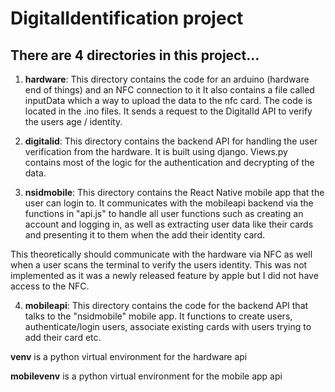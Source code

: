 # DigitalIdentification project

## There are 4 directories in this project...

1. **hardware**: This directory contains the code for an arduino (hardware end of things) and an NFC connection to it It also contains a file called inputData which a way to upload the data to the nfc card. The code is located in the .ino files. It sends a request to the DigitalId API to verify the users age / identity.

2. **digitalid**: This directory contains the backend API for handling the user verification from the hardware. It is built using django. Views.py contains most of the logic for the authentication and decrypting of the data.

3. **nsidmobile**: This directory contains the React Native mobile app that the user can login to. It communicates with the mobileapi backend via the functions in "api.js" to handle all user functions such as creating an account and logging in, as well as extracting user data like their cards and presenting it to them when the add their identity card.

This theoretically should communicate with the hardware via NFC as well when a user scans the terminal to verify the users identity. This was not implemented as it was a newly released feature by apple but I did not have access to the NFC.

4. **mobileapi**: This directory contains the code for the backend API that talks to the "nsidmobile" mobile app. It functions to create users, authenticate/login users, associate existing cards with users trying to add their card etc.

**venv** is a python virtual environment for the hardware api

**mobilevenv** is a python virtual environment for the mobile app api

